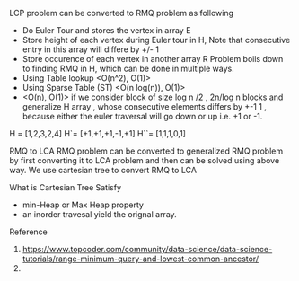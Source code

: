 LCP problem can be converted to RMQ problem as following
* Do Euler Tour and stores the vertex  in array E
* Store height of each vertex during Euler tour in H, Note that consecutive entry in this array will differe by +/- 1
* Store occurence of each vertex in another array R
Problem boils down to finding RMQ in H, which can be done in multiple ways.
* Using Table lookup <O(n^2), O(1)>
* Using Sparse Table (ST) <O(n log(n)), O(1)>
* <O(n), O(1)> if we consider block of size log n /2 , 2n/log n blocks and generalize H array , whose consecutive elements differs 
by +-1 1 , because either the euler traversal will go down or up i.e. +1 or -1.

H = [1,2,3,2,4]
H`= [+1,+1,+1,-1,+1]
H``= [1,1,1,0,1]



RMQ to LCA
RMQ problem can be converted to generalized RMQ problem by first converting it to LCA problem and then can be solved using above way.
We use cartesian tree to convert RMQ to LCA

What is Cartesian Tree
Satisfy
* min-Heap or Max Heap property
* an inorder travesal yield the orignal array.




Reference
1. https://www.topcoder.com/community/data-science/data-science-tutorials/range-minimum-query-and-lowest-common-ancestor/
2. 

